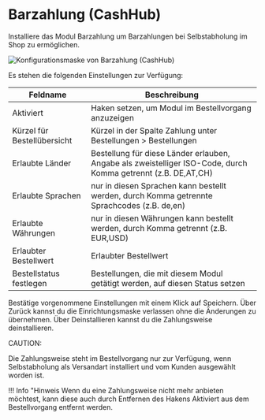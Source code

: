 # Barzahlung \(CashHub\) 

Installiere das Modul Barzahlung um Barzahlungen bei Selbstabholung im Shop zu ermöglichen.

![](Bilder/Abb066_Hub_Barzahlung.PNG "Konfigurationsmaske von Barzahlung
      (CashHub)")

Es stehen die folgenden Einstellungen zur Verfügung:

|Feldname|Beschreibung|
|--------|------------|
|Aktiviert|Haken setzen, um Modul im Bestellvorgang anzuzeigen|
|Kürzel für Bestellübersicht|Kürzel in der Spalte Zahlung unter Bestellungen \> Bestellungen|
|Erlaubte Länder|Bestellung für diese Länder erlauben, Angabe als zweistelliger ISO-Code, durch Komma getrennt \(z.B. DE,AT,CH\)|
|Erlaubte Sprachen|nur in diesen Sprachen kann bestellt werden, durch Komma getrennte Sprachcodes \(z.B. de,en\)|
|Erlaubte Währungen|nur in diesen Währungen kann bestellt werden, durch Komma getrennt \(z.B. EUR,USD\)|
|Erlaubter Bestellwert|Erlaubter Bestellwert|
|Bestellstatus festlegen|Bestellungen, die mit diesem Modul getätigt werden, auf diesen Status setzen|

Bestätige vorgenommene Einstellungen mit einem Klick auf Speichern. Über Zurück kannst du die Einrichtungsmaske verlassen ohne die Änderungen zu übernehmen. Über Deinstallieren kannst du die Zahlungsweise deinstallieren.

CAUTION:

Die Zahlungsweise steht im Bestellvorgang nur zur Verfügung, wenn Selbstabholung als Versandart installiert und vom Kunden ausgewählt worden ist.

!!! Info "Hinweis
	 Wenn du eine Zahlungsweise nicht mehr anbieten möchtest, kann diese auch durch Entfernen des Hakens Aktiviert aus dem Bestellvorgang entfernt werden.



